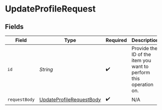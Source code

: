 # UpdateProfileRequest


## Fields

| Field                                                                           | Type                                                                            | Required                                                                        | Description                                                                     | Example                                                                         |
| ------------------------------------------------------------------------------- | ------------------------------------------------------------------------------- | ------------------------------------------------------------------------------- | ------------------------------------------------------------------------------- | ------------------------------------------------------------------------------- |
| `id`                                                                            | *String*                                                                        | :heavy_check_mark:                                                              | Provide the ID of the item you want to perform this operation on.               | pfl_QkEhN94Ba                                                                   |
| `requestBody`                                                                   | [UpdateProfileRequestBody](../../models/operations/UpdateProfileRequestBody.md) | :heavy_check_mark:                                                              | N/A                                                                             |                                                                                 |